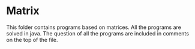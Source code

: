 # Matrix
This folder contains programs based on matrices. All the programs are solved in java.
The question of all the programs are included in comments on the top of the file.